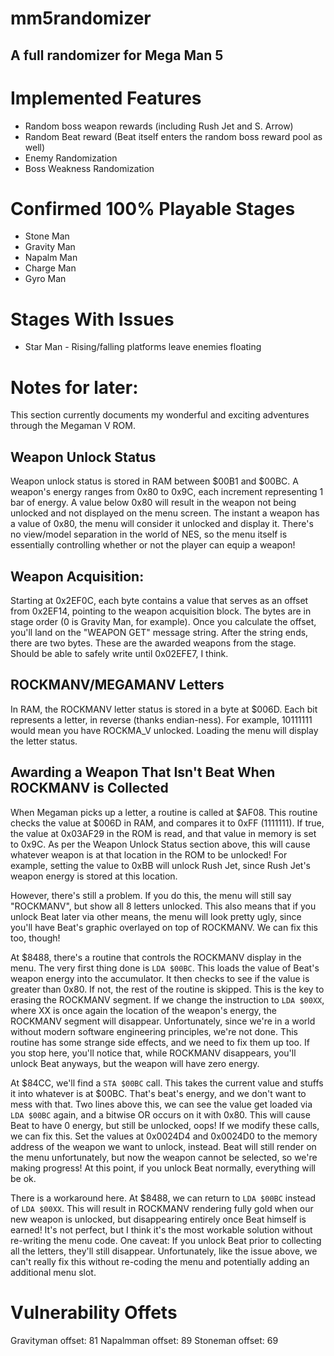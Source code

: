 # mm5randomizer
## A full randomizer for Mega Man 5

# Implemented Features
* Random boss weapon rewards (including Rush Jet and S. Arrow)
* Random Beat reward (Beat itself enters the random boss reward pool as well)
* Enemy Randomization
* Boss Weakness Randomization

# Confirmed 100% Playable Stages
* Stone Man
* Gravity Man
* Napalm Man
* Charge Man
* Gyro Man

# Stages With Issues
* Star Man - Rising/falling platforms leave enemies floating

# Notes for later:
This section currently documents my wonderful and exciting adventures through the Megaman V ROM.

## Weapon Unlock Status
Weapon unlock status is stored in RAM between $00B1 and $00BC. A weapon's energy ranges from 0x80 to 0x9C, each increment representing 1 bar of energy. A value below 0x80 will result in the weapon not being unlocked and not displayed on the menu screen. The instant a weapon has a value of 0x80, the menu will consider it unlocked and display it. There's no view/model separation in the world of NES, so the menu itself is essentially controlling whether or not the player can equip a weapon!

## Weapon Acquisition:
Starting at 0x2EF0C, each byte contains a value that serves as an offset from 0x2EF14, pointing to the weapon acquisition block. The bytes are in stage order (0 is Gravity Man, for example). Once you calculate the offset, you'll land on the "WEAPON GET" message string. After the string ends, there are two bytes. These are the awarded weapons from the stage. Should be able to safely write until 0x02EFE7, I think.

## ROCKMANV/MEGAMANV Letters
In RAM, the ROCKMANV letter status is stored in a byte at $006D. Each bit represents a letter, in reverse (thanks endian-ness). For example, 10111111 would mean you have ROCKMA_V unlocked. Loading the menu will display the letter status.

## Awarding a Weapon That Isn't Beat When ROCKMANV is Collected
When Megaman picks up a letter, a routine is called at $AF08. This routine checks the value at $006D in RAM, and compares it to 0xFF (1111111). If true, the value at 0x03AF29 in the ROM is read, and that value in memory is set to 0x9C. As per the Weapon Unlock Status section above, this will cause whatever weapon is at that location in the ROM to be unlocked! For example, setting the value to 0xBB will unlock Rush Jet, since Rush Jet's weapon energy is stored at this location.

However, there's still a problem. If you do this, the menu will still say "ROCKMANV", but show all 8 letters unlocked. This also means that if you unlock Beat later via other means, the menu will look pretty ugly, since you'll have Beat's graphic overlayed on top of ROCKMANV. We can fix this too, though!

At $8488, there's a routine that controls the ROCKMANV display in the menu. The very first thing done is `LDA $00BC`. This loads the value of Beat's weapon energy into the accumulator. It then checks to see if the value is greater than 0x80. If not, the rest of the routine is skipped. This is the key to erasing the ROCKMANV segment. If we change the instruction to `LDA $00XX`, where XX is once again the location of the weapon's energy, the ROCKMANV segment will disappear. Unfortunately, since we're in a world without modern software engineering principles, we're not done. This routine has some strange side effects, and we need to fix them up too. If you stop here, you'll notice that, while ROCKMANV disappears, you'll unlock Beat anyways, but the weapon will have zero energy.

At $84CC, we'll find a `STA $00BC` call. This takes the current value and stuffs it into whatever is at $00BC. That's beat's energy, and we don't want to mess with that. Two lines above this, we can see the value get loaded via `LDA $00BC` again, and a bitwise OR occurs on it with 0x80. This will cause Beat to have 0 energy, but still be unlocked, oops! If we modify these calls, we can fix this. Set the values at 0x0024D4 and 0x0024D0 to the memory address of the weapon we want to unlock, instead. Beat will still render on the menu unfortunately, but now the weapon cannot be selected, so we're making progress! At this point, if you unlock Beat normally, everything will be ok.

There is a workaround here. At $8488, we can return to `LDA $00BC` instead of `LDA $00XX`. This will result in ROCKMANV rendering fully gold when our new weapon is unlocked, but disappearing entirely once Beat himself is earned! It's not perfect, but I think it's the most workable solution without re-writing the menu code. One caveat: If you unlock Beat prior to collecting all the letters, they'll still disappear. Unfortunately, like the issue above, we can't really fix this without re-coding the menu and potentially adding an additional menu slot.

# Vulnerability Offets
Gravityman offset: 81
Napalmman offset: 89
Stoneman offset: 69
